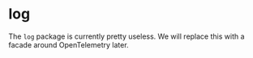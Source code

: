 # log

The `log` package is currently pretty useless. We will replace this with a
facade around OpenTelemetry later.
